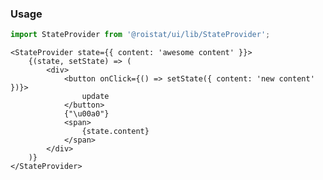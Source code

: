 ### Usage

```js
import StateProvider from '@roistat/ui/lib/StateProvider';
```
    
    <StateProvider state={{ content: 'awesome content' }}>
        {(state, setState) => (
            <div>
                <button onClick={() => setState({ content: 'new content' })}>
                    update
                </button> 
                {"\u00a0"}
                <span>
                    {state.content}
                </span>
            </div>
        )}
    </StateProvider>